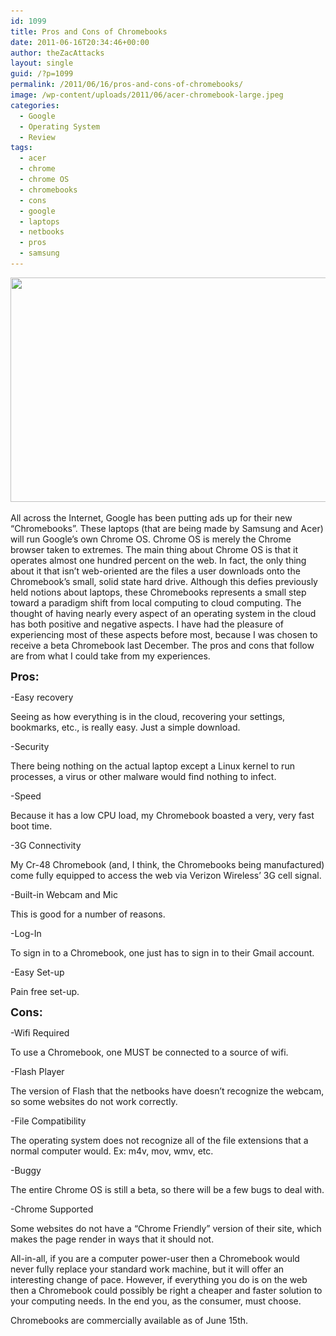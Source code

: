 ```yaml
---
id: 1099
title: Pros and Cons of Chromebooks
date: 2011-06-16T20:34:46+00:00
author: theZacAttacks
layout: single
guid: /?p=1099
permalink: /2011/06/16/pros-and-cons-of-chromebooks/
image: /wp-content/uploads/2011/06/acer-chromebook-large.jpeg
categories:
  - Google
  - Operating System
  - Review
tags:
  - acer
  - chrome
  - chrome OS
  - chromebooks
  - cons
  - google
  - laptops
  - netbooks
  - pros
  - samsung
---
```

<p style="text-align: center;">
  <a href="/wp-content/uploads/2011/06/acer-chromebook-large.jpeg"><img class="size-full wp-image-1220 aligncenter" title="acer-chromebook-large" src="/wp-content/uploads/2011/06/acer-chromebook-large.jpeg" alt="" width="567" height="359" srcset="/wp-content/uploads/2011/06/acer-chromebook-large.jpeg 700w, /wp-content/uploads/2011/06/acer-chromebook-large-300x189.jpeg 300w, /wp-content/uploads/2011/06/acer-chromebook-large-180x113.jpeg 180w, /wp-content/uploads/2011/06/acer-chromebook-large-360x227.jpeg 360w" sizes="(max-width: 567px) 100vw, 567px" /></a>
</p>

All across the Internet, Google has been putting ads up for their new &#8220;Chromebooks&#8221;. These laptops (that are being made by Samsung and Acer) will run Google&#8217;s own Chrome OS. Chrome OS is merely the Chrome browser taken to extremes. The main thing about Chrome OS is that it operates almost one hundred percent on the web. In fact, the only thing about it that isn&#8217;t web-oriented are the files a user downloads onto the Chromebook&#8217;s small, solid state hard drive. Although this defies previously held notions about laptops, these Chromebooks represents a small step toward a paradigm shift from local computing to cloud computing. The thought of having nearly every aspect of an operating system in the cloud has both positive and negative aspects. I have had the pleasure of experiencing most of these aspects before most, because I was chosen to receive a beta Chromebook last December. The pros and cons that follow are from what I could take from my experiences.

<span style="font-size: large;"><strong>Pros:</strong></span>

-Easy recovery
  
Seeing as how everything is in the cloud, recovering your settings, bookmarks, etc., is really easy. Just a simple download.

-Security
  
There being nothing on the actual laptop except a Linux kernel to run processes, a virus or other malware would find nothing to infect.

-Speed
  
Because it has a low CPU load, my Chromebook boasted a very, very fast boot time.

-3G Connectivity
  
My Cr-48 Chromebook (and, I think, the Chromebooks being manufactured) come fully equipped to access the web via Verizon Wireless&#8217; 3G cell signal.

-Built-in Webcam and Mic
  
This is good for a number of reasons.

-Log-In
  
To sign in to a Chromebook, one just has to sign in to their Gmail account.

-Easy Set-up
  
Pain free set-up.

<span style="font-size: large;"><strong>Cons:</strong></span>

-Wifi Required
  
To use a Chromebook, one MUST be connected to a source of wifi.

-Flash Player
  
The version of Flash that the netbooks have doesn&#8217;t recognize the webcam, so some websites do not work correctly.

-File Compatibility
  
The operating system does not recognize all of the file extensions that a normal computer would. Ex: m4v, mov, wmv, etc.

-Buggy
  
The entire Chrome OS is still a beta, so there will be a few bugs to deal with.

-Chrome Supported
  
Some websites do not have a &#8220;Chrome Friendly&#8221; version of their site, which makes the page render in ways that it should not.

All-in-all, if you are a computer power-user then a Chromebook would never fully replace your standard work machine, but it will offer an interesting change of pace. However, if everything you do is on the web then a Chromebook could possibly be right a cheaper and faster solution to your computing needs. In the end you, as the consumer, must choose.

Chromebooks are commercially available as of June 15th.

